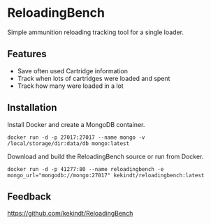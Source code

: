 # ReloadingBench

Simple ammunition reloading tracking tool for a single loader.

## Features

* Save often used Cartridge information
* Track when lots of cartridges were loaded and spent
* Track how many were loaded in a lot

## Installation

Install Docker and create a MongoDB container.
```
docker run -d -p 27017:27017 --name mongo -v /local/storage/dir:data/db mongo:latest
```

Download and build the ReloadingBench source or run from Docker.

```
docker run -d -p 41277:80 --name reloadingbench -e mongo_url="mongodb://mongo:27017" kekindt/reloadingbench:latest
```

## Feedback

https://github.com/kekindt/ReloadingBench